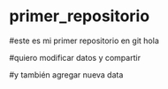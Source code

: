 # primer_repositorio


#este es mi primer repositorio en git hola




#quiero modificar datos y compartir

#y también agregar nueva data

